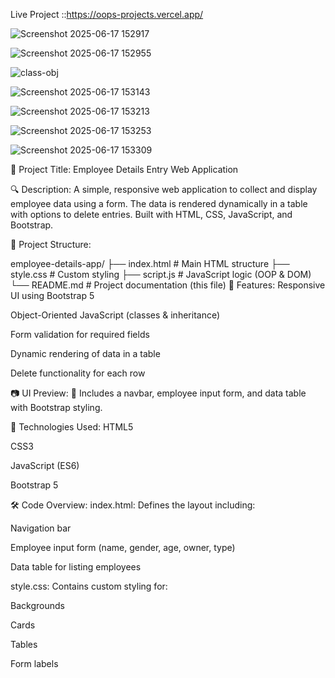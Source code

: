 Live Project ::https://oops-projects.vercel.app/

![Screenshot 2025-06-17 152917](https://github.com/user-attachments/assets/c092237f-3758-4dc1-b145-0a2b7f670e3e)

![Screenshot 2025-06-17 152955](https://github.com/user-attachments/assets/e31c864a-f950-413c-b499-50deaefc5238)

![class-obj](https://github.com/user-attachments/assets/f66292b7-30e5-4b9e-b470-6c6da1761834)

![Screenshot 2025-06-17 153143](https://github.com/user-attachments/assets/5f2988e0-6b71-4cfd-b23f-04e7453d5810)

![Screenshot 2025-06-17 153213](https://github.com/user-attachments/assets/1b26e2f3-abc1-440c-a358-bf4b8827146d)

![Screenshot 2025-06-17 153253](https://github.com/user-attachments/assets/8538e57b-3715-4b03-a342-1ccf765c2931)

![Screenshot 2025-06-17 153309](https://github.com/user-attachments/assets/dda1c83a-c6ea-484a-b6ca-7b9bf1ebadbb)


📄 Project Title: Employee Details Entry Web Application

🔍 Description:
A simple, responsive web application to collect and display employee data using a form. The data is rendered dynamically in a table with options to delete entries. Built with HTML, CSS, JavaScript, and Bootstrap.

📁 Project Structure:

employee-details-app/
├── index.html        # Main HTML structure
├── style.css         # Custom styling
├── script.js         # JavaScript logic (OOP & DOM)
└── README.md         # Project documentation (this file)
🚀 Features:
Responsive UI using Bootstrap 5

Object-Oriented JavaScript (classes & inheritance)

Form validation for required fields

Dynamic rendering of data in a table

Delete functionality for each row

📷 UI Preview:
📌 Includes a navbar, employee input form, and data table with Bootstrap styling.

🧠 Technologies Used:
HTML5

CSS3

JavaScript (ES6)

Bootstrap 5

🛠️ Code Overview:
index.html:
Defines the layout including:

Navigation bar

Employee input form (name, gender, age, owner, type)

Data table for listing employees

style.css:
Contains custom styling for:

Backgrounds

Cards

Tables

Form labels

